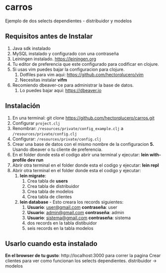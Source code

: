 # carros
Ejemplo de dos selects dependientes - distribuidor y modelos

## Requisitos antes de Instalar
1. Java sdk instalado
2. MySQL instalado y configurado con una contraseña
3. Leiningen instalado. https://leiningen.org
4. Tu editor de preferencia que este configurado para codificar en clojure.
5. Si usas vim puedes bajar la configuracion para clojure.
    1. Dotfiles para vim aqui: https://github.com/hectorqlucero/vim
    1. Necesitas instalar **vifm**
6. Recomiendo dbeaver-ce para administrar la base de datos.
    1. Lo puedes bajar aqui: https://dbeaver.io

## Instalación
1. En una terminal: git clone https://github.com/hectorqlucero/carros.git
2. Configurar `project.clj`
3. Renombrar: `/resources/private/config_example.clj` a `/resources/private/config.clj`
4. Configurar: `/resources/private/config.clj`
5. Crear una base de datos con el mismo nombre de la configuracion **5.** Usando dbeaver o tu cliente de preferencia.
6. En el folder donde esta el codigo abrir una terminal y ejecutar: **lein with-profile dev run**
7. Abrir otra terminal en el folder donde esta el codigo y ejecutar: **lein repl**
8. Abrir otra terminal en el folder donde esta el codigo y ejecutar:
    1. **lein migrate**:
        1. Crea tabla de **users**
        2. Crea tabla de distribuidor
        3. Crea tabla de modelos
        4. Crea tabla de clientes
    2. **lein database** - Esto creara los records siguientes:
        1. **Usuario**: user@gmail.com    **contraseña**: user
        2. **Usuario**: admin@gmail.com   **contraseña**: admin
        3. **Usuario**: sistema@gmail.com **contraseña**: sistema
        4. dos records en la tabla distibuidor
        5. seis records en la tabla modelos

## Usarlo cuando esta instalado
**En el browser de tu gusto**: http://localhost:3000 para correr la pagina
Crear clientes para ver como funcionan los selects dependientes. distribuidor -> modelos

